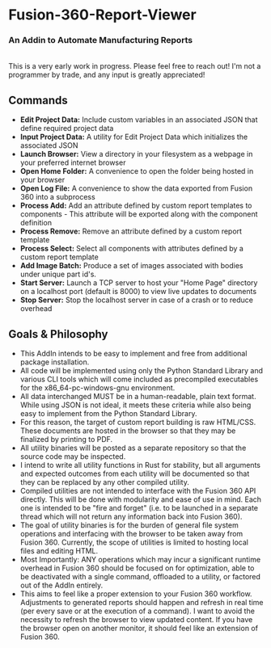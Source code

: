 # Fusion-360-Report-Viewer #
### An Addin to Automate Manufacturing Reports ###
\
This is a very early work in progress. Please feel free to reach out! I'm not a programmer by trade, and any input is greatly appreciated!

## Commands ##
* **Edit Project Data:** Include custom variables in an associated JSON that define required project data
* **Input Project Data:** A utility for Edit Project Data which initializes the associated JSON
* **Launch Browser:** View a directory in your filesystem as a webpage in your preferred internet browser
* **Open Home Folder:** A convenience to open the folder being hosted in your browser
* **Open Log File:** A convenience to show the data exported from Fusion 360 into a subprocess
* **Process Add:** Add an attribute defined by custom report templates to components - This attribute will be exported along with the component definition
* **Process Remove:** Remove an attribute defined by a custom report template
* **Process Select:** Select all components with attributes defined by a custom report template
* **Add Image Batch:** Produce a set of images associated with bodies under unique part id's.
* **Start Server:** Launch a TCP server to host your "Home Page" directory on a localhost port (default is 8000) to view live updates to documents
* **Stop Server:** Stop the localhost server in case of a crash or to reduce overhead

## Goals & Philosophy ##
* This AddIn intends to be easy to implement and free from additional package installation.
* All code will be implemented using only the Python Standard Library and various CLI tools which will come included as precompiled executables for the x86_64-pc-windows-gnu environment.
* All data interchanged MUST be in a human-readable, plain text format. While using JSON is not ideal, it meets these criteria while also being easy to implement from the Python Standard Library.
* For this reason, the target of custom report building is raw HTML/CSS. These documents are hosted in the browser so that they may be finalized by printing to PDF.
* All utility binaries will be posted as a separate repository so that the source code may be inspected.
* I intend to write all utility functions in Rust for stability, but all arguments and expected outcomes from each utility will be documented so that they can be replaced by any other compiled utility.
* Compiled utilities are not intended to interface with the Fusion 360 API directly. This will be done with modularity and ease of use in mind. Each one is intended to be "fire and forget" (i.e. to be launched in a separate thread which will not return any information back into Fusion 360).
* The goal of utility binaries is for the burden of general file system operations and interfacing with the browser to be taken away from Fusion 360. Currently, the scope of utilities is limited to hosting local files and editing HTML.
* Most Importantly: ANY operations which may incur a significant runtime overhead in Fusion 360 should be focused on for optimization, able to be deactivated with a single command, offloaded to a utility, or factored out of the AddIn entirely.
* This aims to feel like a proper extension to your Fusion 360 workflow. Adjustments to generated reports should happen and refresh in real time (per every save or at the execution of a command). I want to avoid the necessity to refresh the browser to view updated content. If you have the browser open on another monitor, it should feel like an extension of Fusion 360. 
